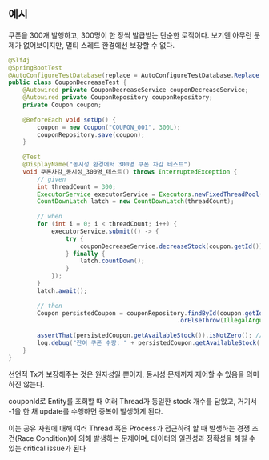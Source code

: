 ## 예시

쿠폰을 300개 발행하고, 300명이 한 장씩 발급받는 단순한 로직이다.
보기엔 아무런 문제가 없어보이지만, 멀티 스레드 환경에선 보장할 수 없다.
```java
@Slf4j
@SpringBootTest
@AutoConfigureTestDatabase(replace = AutoConfigureTestDatabase.Replace.NONE)
public class CouponDecreaseTest {
	@Autowired private CouponDecreaseService couponDecreaseService;
	@Autowired private CouponRepository couponRepository;
	private Coupon coupon;
	
	@BeforeEach void setUp() {
		coupon = new Coupon("COUPON_001", 300L);
		couponRepository.save(coupon);
	}
	
	@Test
	@DisplayName("동시성 환경에서 300명 쿠폰 차감 테스트")
	void 쿠폰차감_동시성_300명_테스트() throws InterruptedException {
		// given
		int threadCount = 300;
		ExecutorService executorService = Executors.newFixedThreadPool(threadCount);
		CountDownLatch latch = new CountDownLatch(threadCount);
		
		// when
		for (int i = 0; i < threadCount; i++) {
			executorService.submit(() -> {
				try {
					couponDecreaseService.decreaseStock(coupon.getId());
				} finally {
					latch.countDown();
				}
			});
		}
		latch.await();
		
		// then
		Coupon persistedCoupon = couponRepository.findById(coupon.getId())
											   .orElseThrow(IllegalArgumentException::new);
											   
		assertThat(persistedCoupon.getAvailableStock()).isNotZero(); // 잔여 쿠폰 수량은 0이 아니다.
		log.debug("잔여 쿠폰 수량: " + persistedCoupon.getAvailableStock());
	}
}
```
선언적 Tx가 보장해주는 것은 원자성일 뿐이지, 동시성 문제까지 제어할 수 있음을 의미하진 않는다.

couponId로 Entity를 조회할 때 여러 Thread가 동일한 stock 개수를 담았고, 거기서 -1을 한 채 update를 수행하면 중복이 발생하게 된다.

이는 공유 자원에 대해 여러 Thread 혹은 Process가 접근하려 할 때 발생하는 경쟁 조건(Race Condition)에 의해 발생하는 문제이며, 데이터의 일관성과 정확성을 해칠 수 있는 critical issue가 된다

